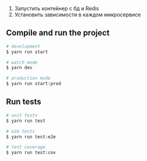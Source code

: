 1. Запустить контейнер с бд и Redis
2. Установить зависимости в каждом микросервисе

## Compile and run the project

```bash
# development
$ yarn run start

# watch mode
$ yarn dev

# production mode
$ yarn run start:prod
```

## Run tests

```bash
# unit tests
$ yarn run test

# e2e tests
$ yarn run test:e2e

# test coverage
$ yarn run test:cov
```